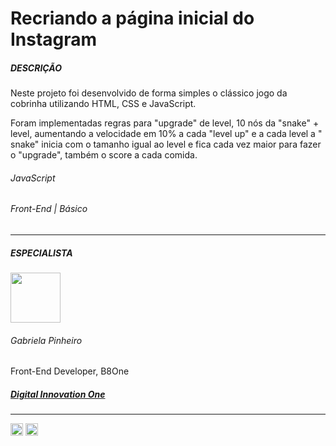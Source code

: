 # Recriando a página inicial do Instagram

<h5>DESCRIÇÃO</h5>
<p> Neste projeto foi desenvolvido de forma simples o clássico jogo da cobrinha utilizando HTML, CSS e JavaScript.</p>

<p>Foram implementadas regras para "upgrade" de level, 10 nós da "snake" + level, aumentando a velocidade em 10% a cada "level up" e a cada level a " snake" inicia com o tamanho igual ao level e fica cada vez maior para fazer o "upgrade", também o score a cada comida.</p>

###### <span>JavaScript</span>

###### <span>Front-End | Básico</span>

---

##### ESPECIALISTA

<img  width="80px" src="https://avatars.githubusercontent.com/u/49404599?v=4" />

<h6>Gabriela Pinheiro</h6>

<span>Front-End Developer, B8One</span>

##### [Digital Innovation One](https://digitalinnovation.one/sign-up?ref=NL9EADWVZW)

---

<a href="https://www.linkedin.com/in/gabrielapinheiro129/" class="link-social" target="_blank">
<img width="20px" src="https://image.flaticon.com/icons/png/512/174/174857.png"></a>
<a href="http://www.github.com/SpruceGabriela" class="link-social" target="_blank"><img width="20px" src="https://image.flaticon.com/icons/png/512/25/25657.png" /></a>

